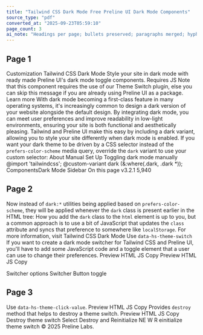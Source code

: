 ```yaml
---
title: "Tailwind CSS Dark Mode Free Preline UI Dark Mode Components"
source_type: "pdf"
converted_at: "2025-09-23T05:59:10"
page_count: 3
ai_note: "Headings per page; bullets preserved; paragraphs merged; hyphenated wraps fixed."
---
```


## Page 1
Customization Tailwind CSS Dark Mode Style your site in dark mode with ready made Preline UI's dark mode toggle components. Requires JS Note that this component requires the use of our Theme Switch plugin, else you can skip this message if you are already using Preline UI as a package. Learn more With dark mode becoming a first-class feature in many operating systems, it's increasingly common to design a dark version of your website alongside the default design. By integrating dark mode, you can meet user preferences and improve readability in low-light environments, ensuring your site is both functional and aesthetically pleasing. Tailwind and Preline UI make this easy by including a dark variant, allowing you to style your site differently when dark mode is enabled. If you want your dark theme to be driven by a CSS selector instead of the `prefers-color-scheme` media query, override the `dark` variant to use your custom selector: About Manual Set Up Toggling dark mode manually @import 'tailwindcss'; @custom-variant dark (&:where(.dark, .dark *)); ComponentsDark Mode Sidebar On this page v3.2.1 5,940

## Page 2
Now instead of `dark:*` utilities being applied based on `prefers-color-scheme`, they will be applied whenever the `dark` class is present earlier in the HTML tree: How you add the `dark` class to the `html` element is up to you, but a common approach is to use a bit of JavaScript that updates the `class` attribute and syncs that preference to somewhere like `localStorage`. For more information, visit Tailwind CSS Dark Mode Use `data-hs-theme-switch` If you want to create a dark mode switcher for Tailwind CSS and Preline UI, you'll have to add some JavaScript code and a toggle element that a user can use to change their preferences. Preview HTML JS Copy Preview HTML JS Copy <html class="dark"> <body> <div class="bg-white dark:bg-black"> <!-- ... --> </div> </body> </html> Switcher options Switcher Button toggle

## Page 3
Use `data-hs-theme-click-value`. Preview HTML JS Copy Provides `destroy` method that helps to destroy a theme switch. Preview HTML JS Copy Destroy theme switch Select Destroy and Reinitialize NE W R einitialize theme switch © 2025 Preline Labs.
